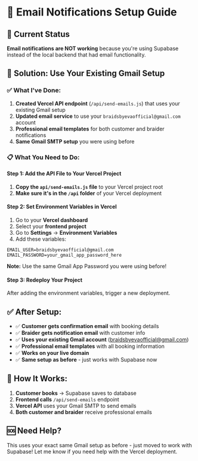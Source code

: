 # 📧 Email Notifications Setup Guide

## 🚨 Current Status
**Email notifications are NOT working** because you're using Supabase instead of the local backend that had email functionality.

## 🔧 Solution: Use Your Existing Gmail Setup

### ✅ What I've Done:
1. **Created Vercel API endpoint** (`/api/send-emails.js`) that uses your existing Gmail setup
2. **Updated email service** to use your `braidsbyevaofficial@gmail.com` account
3. **Professional email templates** for both customer and braider notifications
4. **Same Gmail SMTP setup** you were using before

### 📋 What You Need to Do:

#### Step 1: Add the API File to Your Vercel Project
1. **Copy the `api/send-emails.js` file** to your Vercel project root
2. **Make sure it's in the `/api` folder** of your Vercel deployment

#### Step 2: Set Environment Variables in Vercel
1. Go to your **Vercel dashboard**
2. Select your **frontend project**
3. Go to **Settings** → **Environment Variables**
4. Add these variables:

```
EMAIL_USER=braidsbyevaofficial@gmail.com
EMAIL_PASSWORD=your_gmail_app_password_here
```

**Note:** Use the same Gmail App Password you were using before!

#### Step 3: Redeploy Your Project
After adding the environment variables, trigger a new deployment.

## ✅ After Setup:
- ✅ **Customer gets confirmation email** with booking details
- ✅ **Braider gets notification email** with customer info  
- ✅ **Uses your existing Gmail account** (braidsbyevaofficial@gmail.com)
- ✅ **Professional email templates** with all booking information
- ✅ **Works on your live domain**
- ✅ **Same setup as before** - just works with Supabase now

## 🎯 How It Works:
1. **Customer books** → Supabase saves to database
2. **Frontend calls** `/api/send-emails` endpoint
3. **Vercel API** uses your Gmail SMTP to send emails
4. **Both customer and braider** receive professional emails

## 🆘 Need Help?
This uses your exact same Gmail setup as before - just moved to work with Supabase! Let me know if you need help with the Vercel deployment.
